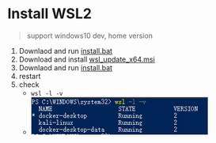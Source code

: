 # Install WSL2
> support windows10 dev, home version

1. Downlaod and run [install.bat](https://raw.githubusercontent.com/twfb/install-wsl2/main/install.bat)
2. Download and install [wsl_update_x64.msi](https://wslstorestorage.blob.core.windows.net/wslblob/wsl_update_x64.msi)
3. Downlaod and run [install.bat](https://raw.githubusercontent.com/twfb/install-wsl2/main/install.bat)
4. restart
5. check
    - `wsl -l -v`
    - ![](./result.png)
